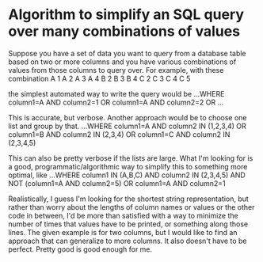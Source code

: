 
# Algorithm to simplify an SQL query over many combinations of values

Suppose you have a set of data you want to query from a database table based on two or more columns and you have various combinations of values from those columns to query over.
For example, with these combination
A 1
A 2
A 3
A 4
B 2
B 3
B 4
C 2
C 3
C 4
C 5

the simplest automated way to write the query would be
...WHERE column1=A AND column2=1
OR column1=A AND column2=2
OR ...

This is accurate, but verbose.
Another approach would be to choose one list and group by that.
...WHERE column1=A AND column2 IN (1,2,3,4)
OR column1=B AND column2 IN (2,3,4)
OR column1=C AND column2 IN (2,3,4,5)

This can also be pretty verbose if the lists are large.
What I'm looking for is a good, programmatic/algorithmic way to simplify this to something more optimal, like
...WHERE column1 IN (A,B,C) AND column2 IN (2,3,4,5) AND NOT (column1=A AND column2=5)
OR column1=A AND column2=1

Realistically, I guess I'm looking for the shortest string representation, but rather than worry about the lengths of column names or values or the other code in between, I'd be more than satisfied with a way to minimize the number of times that values have to be printed, or something along those lines.
The given example is for two columns, but I would like to find an approach that can generalize to more columns.
It also doesn't have to be perfect. Pretty good is good enough for me.

        